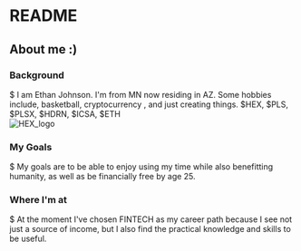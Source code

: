# README

## About me :)

### Background
$ I am Ethan Johnson. I'm from MN now residing in AZ. Some hobbies include, basketball, cryptocurrency , and just creating things. $HEX, $PLS, $PLSX, $HDRN, $ICSA, $ETH \
![HEX_logo](https://res.cloudinary.com/teepublic/image/private/s--vnd6rnuG--/t_Preview/b_rgb:191919,c_limit,f_auto,h_630,q_90,w_630/v1592855742/production/designs/11581880_3.jpg)
### My Goals
$ My goals are to be able to enjoy using my time while also benefitting humanity, as well as be financially free by age 25. 
### Where I'm at 
$ At the moment I've chosen FINTECH as my career path because I see not just a source of income, but I also find the practical knowledge and skills to be useful.
